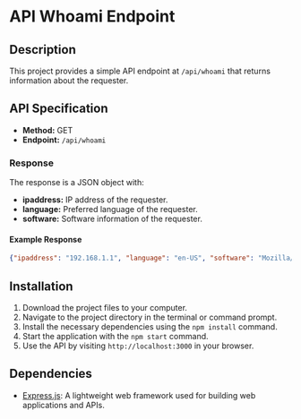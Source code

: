 # API Whoami Endpoint
## Description
This project provides a simple API endpoint at `/api/whoami` that returns information about the requester.
## API Specification
- **Method:** GET
- **Endpoint:** `/api/whoami`
### Response
The response is a JSON object with:
- **ipaddress:** IP address of the requester.
- **language:** Preferred language of the requester.
- **software:** Software information of the requester.
#### Example Response
```json
{"ipaddress": "192.168.1.1", "language": "en-US", "software": "Mozilla/5.0 (Windows NT 10.0; Win64; x64) AppleWebKit/537.36 (KHTML, like Gecko) Chrome/91.0.4472.124 Safari/537.36"}
```
## Installation
1. Download the project files to your computer.
2. Navigate to the project directory in the terminal or command prompt.
3. Install the necessary dependencies using the `npm install` command.
4. Start the application with the `npm start` command.
5. Use the API by visiting `http://localhost:3000` in your browser.
## Dependencies
- [Express.js](https://expressjs.com/): A lightweight web framework used for building web applications and APIs.



